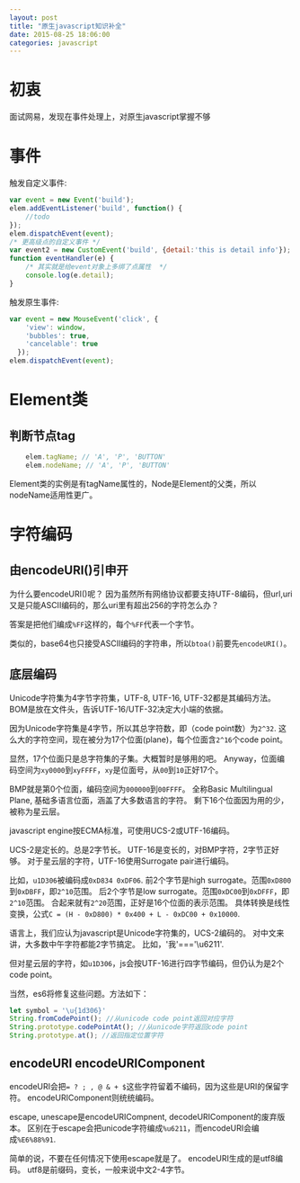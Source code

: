 ```yaml
---
layout: post
title: "原生javascript知识补全"
date: 2015-08-25 18:06:00
categories: javascript
---
```


# 初衷

面试网易，发现在事件处理上，对原生javascript掌握不够

# 事件

触发自定义事件:

```javascript
var event = new Event('build');
elem.addEventListener('build', function() {
    //todo
});
elem.dispatchEvent(event);
/* 更高级点的自定义事件 */
var event2 = new CustomEvent('build', {detail:'this is detail info'});
function eventHandler(e) {
    /* 其实就是给event对象上多绑了点属性  */
    console.log(e.detail);
}
```

触发原生事件:

```javascript
var event = new MouseEvent('click', {
    'view': window,
    'bubbles': true,
    'cancelable': true
  });
elem.dispatchEvent(event);
```

# Element类

## 判断节点tag

```javascript
    elem.tagName; // 'A', 'P', 'BUTTON'
    elem.nodeName; // 'A', 'P', 'BUTTON'
```

Element类的实例是有tagName属性的，Node是Element的父类，所以nodeName适用性更广。

# 字符编码

## 由encodeURI()引申开

为什么要encodeURI()呢？ 因为虽然所有网络协议都要支持UTF-8编码，但url,uri又是只能ASCII编码的，那么uri里有超出256的字符怎么办？

答案是把他们编成`%FF`这样的，每个`%FF`代表一个字节。

类似的，base64也只接受ASCII编码的字符串，所以`btoa()`前要先`encodeURI()`。

## 底层编码

Unicode字符集为4字节字符集，UTF-8, UTF-16, UTF-32都是其编码方法。
BOM是放在文件头，告诉UTF-16/UTF-32决定大小端的依据。

因为Unicode字符集是4字节，所以其总字符数，即（code point数）为`2^32`.
这么大的字符空间，现在被分为17个位面(plane)，每个位面含`2^16`个code point。

显然，17个位面只是总字符集的子集。大概暂时是够用的吧。
Anyway，位面编码空间为`xy0000`到`xyFFFF`，`xy`是位面号，从`00`到`10`正好17个。

BMP就是第0个位面，编码空间为`000000`到`00FFFF`。
全称Basic Multilingual Plane, 基础多语言位面，涵盖了大多数语言的字符。
剩下16个位面因为用的少，被称为星云层。

javascript engine按ECMA标准，可使用UCS-2或UTF-16编码。

UCS-2是定长的。总是2字节长。
UTF-16是变长的，对BMP字符，2字节正好够。
对于星云层的字符，UTF-16使用Surrogate pair进行编码。

比如，`u1D306`被编码成`0xD834 0xDF06`.
前2个字节是high surrogate。范围`0xD800`到`0xDBFF`，即`2^10`范围。
后2个字节是low surrogate。范围`0xDC00`到`0xDFFF`，即`2^10`范围。
合起来就有`2^20`范围，正好是16个位面的表示范围。
具体转换是线性变换，公式`C = (H - 0xD800) * 0x400 + L - 0xDC00 + 0x10000`.

语言上，我们应认为javascript是Unicode字符集的，UCS-2编码的。
对中文来讲，大多数中午字符都能2字节搞定。
比如，'我'==='\u6211'.

但对星云层的字符，如`u1D306`，js会按UTF-16进行四字节编码，但仍认为是2个code point。

当然，es6将修复这些问题。方法如下：

```javascript
let symbol = '\u{1d306}'
String.fromCodePoint(); //从unicode code point返回对应字符
String.prototype.codePointAt(); //从unicode字符返回code point
String.prototype.at(); //返回指定位置字符
```

## encodeURI encodeURIComponent

encodeURI会把`= ? ; , @ & + $`这些字符留着不编码，因为这些是URI的保留字符。
encodeURIComponent则统统编码。

escape, unescape是encodeURICompnent, decodeURIComponent的废弃版本。
区别在于escape会把unicode字符编成`%u6211`，而encodeURI会编成`%E6%88%91`.

简单的说，不要在任何情况下使用escape就是了。
encodeURI生成的是utf8编码。
utf8是前缀码，变长，一般来说中文2-4字节。



